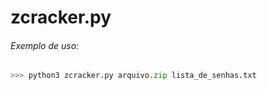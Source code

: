 # zcracker.py

###### Exemplo de uso:
```py
>>> python3 zcracker.py arquivo.zip lista_de_senhas.txt
```
